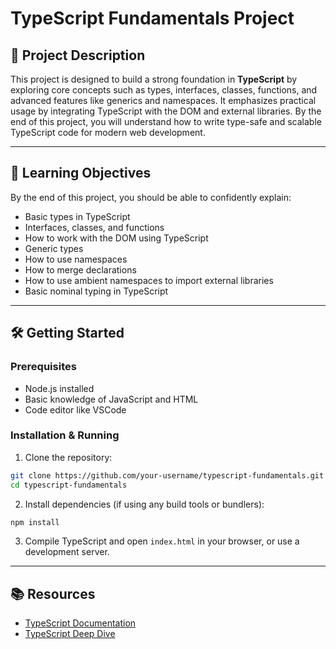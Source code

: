 # TypeScript Fundamentals Project

## 📘 Project Description

This project is designed to build a strong foundation in **TypeScript** by exploring core concepts such as types, interfaces, classes, functions, and advanced features like generics and namespaces. It emphasizes practical usage by integrating TypeScript with the DOM and external libraries. By the end of this project, you will understand how to write type-safe and scalable TypeScript code for modern web development.

---

## 🎯 Learning Objectives

By the end of this project, you should be able to confidently explain:

- Basic types in TypeScript
- Interfaces, classes, and functions
- How to work with the DOM using TypeScript
- Generic types
- How to use namespaces
- How to merge declarations
- How to use ambient namespaces to import external libraries
- Basic nominal typing in TypeScript

---

## 🛠️ Getting Started

### Prerequisites

- Node.js installed
- Basic knowledge of JavaScript and HTML
- Code editor like VSCode

### Installation & Running

1. Clone the repository:

```bash
git clone https://github.com/your-username/typescript-fundamentals.git
cd typescript-fundamentals
```

2. Install dependencies (if using any build tools or bundlers):

```bash
npm install
```

3. Compile TypeScript and open `index.html` in your browser, or use a development server.

---

## 📚 Resources

- [TypeScript Documentation](https://www.typescriptlang.org/docs/)
- [TypeScript Deep Dive](https://basarat.gitbook.io/typescript/)  
